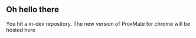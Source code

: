 ## Oh hello there

You hit a in-dev repository. The new version of ProxMate for chrome will be hosted here
